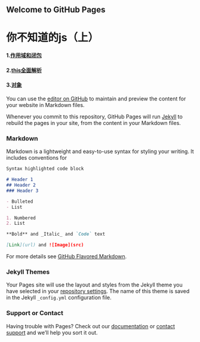 ## Welcome to GitHub Pages

# 你不知道的js（上）
#### 1.[作用域和闭包](https://github.com/pambassador/pambassador.github.io/issues/2)
#### 2.[this全面解析](https://github.com/pambassador/pambassador.github.io/issues/3)
#### 3.[对象](https://github.com/pambassador/pambassador.github.io/issues/4)

You can use the [editor on GitHub](https://github.com/pambassador/pambassador.github.io/edit/master/README.md) to maintain and preview the content for your website in Markdown files.

Whenever you commit to this repository, GitHub Pages will run [Jekyll](https://jekyllrb.com/) to rebuild the pages in your site, from the content in your Markdown files.

### Markdown

Markdown is a lightweight and easy-to-use syntax for styling your writing. It includes conventions for

```markdown
Syntax highlighted code block

# Header 1
## Header 2
### Header 3

- Bulleted
- List

1. Numbered
2. List

**Bold** and _Italic_ and `Code` text

[Link](url) and ![Image](src)
```

For more details see [GitHub Flavored Markdown](https://guides.github.com/features/mastering-markdown/).

### Jekyll Themes

Your Pages site will use the layout and styles from the Jekyll theme you have selected in your [repository settings](https://github.com/pambassador/pambassador.github.io/settings). The name of this theme is saved in the Jekyll `_config.yml` configuration file.

### Support or Contact

Having trouble with Pages? Check out our [documentation](https://help.github.com/categories/github-pages-basics/) or [contact support](https://github.com/contact) and we’ll help you sort it out.

